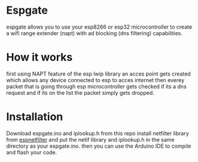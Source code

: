 # Espgate

espgate allows you to use your esp8266 or esp32 microcontroller to create a wifi range extender 
(napt) with ad blocking (dns filtering) capabilities.

# How it works
first using NAPT feature of the esp lwip library an acces point gets created which allows any device 
connected to esp to acces internet then everey packet that is going through esp microcontroller gets 
checked if its a dns request and if its on the list the packet simply gets dropped.

# Installation
Download espgate.ino and iplookup.h from this repo install netfilter library from [espnetfilter](https://github.com/yippiez/esp-netfilter)
 and put the netif library and iplookup.h in the same directory as your espgate.ino. then you can use the Arduino IDE to compile and flash your code. 
